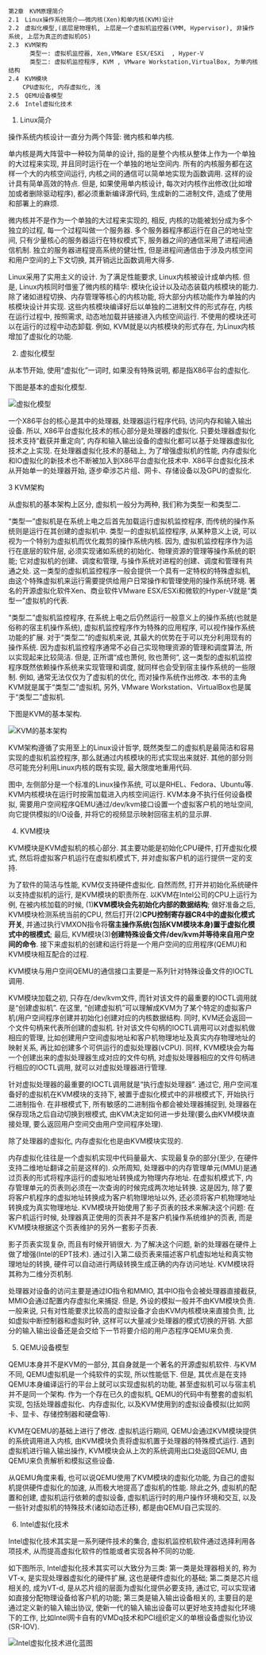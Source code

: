 ```
第2章　KVM原理简介
2.1　Linux操作系统简介——微内核(Xen)和单内核(KVM)设计
2.2　虚拟化模型,(底层是物理机, 上层是一个虚拟机监控器(VMM, Hypervisor), 非操作系统, 上层为真正的虚拟机OS)
2.3　KVM架构
      类型一: 虚拟机监控器, Xen,VMWare ESX/ESXi  , Hyper-V
      类型二: 虚拟机监控程序, KVM , VMware Workstation,VirtualBox, 为单内核结构
2.4　KVM模块
    CPU虚拟化, 内存虚拟化, 浅
2.5　QEMU设备模型
2.6　Intel虚拟化技术
```

1. Linux简介

操作系统内核设计一直分为两个阵营: 微内核和单内核. 

单内核是两大阵营中一种较为简单的设计, 指的是整个内核从整体上作为一个单独的大过程来实现, 并且同时运行在一个单独的地址空间内. 所有的内核服务都在这样一个大的内核空间运行, 内核之间的通信可以简单地实现为函数调用. 这样的设计具有简单高效的特点. 但是, 如果使用单内核设计, 每次对内核作出修改(比如增加或者删除驱动程序), 都必须重新编译源代码, 生成新的二进制文件, 造成了使用和部署上的麻烦. 

微内核并不是作为一个单独的大过程来实现的, 相反, 内核的功能被划分成为多个独立的过程, 每一个过程叫做一个服务器. 多个服务器程序都运行在自己的地址空间, 只有少量核心的服务器运行在特权模式下, 服务器之间的通信采用了进程间通信机制. 独立的服务器进程提高系统的健壮性, 但是进程间通信由于涉及内核空间和用户空间的上下文切换, 其开销远比函数调用大得多. 

Linux采用了实用主义的设计. 为了满足性能要求, Linux内核被设计成单内核. 但是, Linux内核同时借鉴了微内核的精华: 模块化设计以及动态装载内核模块的能力. 除了诸如进程切换、内存管理等核心的内核功能, 将大部分内核功能作为单独的内核模块设计并实现. 这些内核模块编译好后以单独的二进制文件的形式存在, 内核在运行过程中, 按照需求, 动态地加载并链接进入内核空间运行. 不使用的模块还可以在运行的过程中动态卸载. 例如, KVM就是以内核模块的形式存在, 为Linux内核增加了虚拟化的功能. 

2. 虚拟化模型

从本节开始, 使用“虚拟化”一词时, 如果没有特殊说明, 都是指X86平台的虚拟化. 

下图是基本的虚拟化模型. 

![虚拟化模型](images/5.png)

一个X86平台的核心是其中的处理器, 处理器运行程序代码, 访问内存和输入输出设备. 所以, X86平台虚拟化技术的核心部分是处理器的虚拟化. 只要处理器虚拟化技术支持“截获并重定向”, 内存和输入输出设备的虚拟化都可以基于处理器虚拟化技术之上实现. 在处理器虚拟化技术的基础上, 为了增强虚拟机的性能, 内存虚拟化和IO虚拟化的新技术也不断被加入到X86平台虚拟化技术中. X86平台虚拟化技术从开始单一的处理器开始, 逐步牵涉芯片组、网卡、存储设备以及GPU的虚拟化. 

3 KVM架构

从虚拟机的基本架构上区分, 虚拟机一般分为两种, 我们称为类型一和类型二. 

“类型一”虚拟机是在系统上电之后首先加载运行虚拟机监控程序, 而传统的操作系统则是运行在其创建的虚拟机中. 类型一的虚拟机监控程序, 从某种意义上说, 可以视为一个特别为虚拟机而优化裁剪的操作系统内核. 因为, 虚拟机监控程序作为运行在底层的软件层, 必须实现诸如系统的初始化、物理资源的管理等操作系统的职能; 它对虚拟机的创建、调度和管理, 与操作系统对进程的创建、调度和管理有共通之处. 这一类型的虚拟机监控程序一般会提供一个具有一定特权的特殊虚拟机, 由这个特殊虚拟机来运行需要提供给用户日常操作和管理使用的操作系统环境. 著名的开源虚拟化软件Xen、商业软件VMware ESX/ESXi和微软的Hyper-V就是“类型一”虚拟机的代表. 

“类型二”虚拟机监控程序, 在系统上电之后仍然运行一般意义上的操作系统(也就是俗称的宿主机操作系统), 虚拟机监控程序作为特殊的应用程序, 可以视作操作系统功能的扩展. 对于“类型二”的虚拟机来说, 其最大的优势在于可以充分利用现有的操作系统. 因为虚拟机监控程序通常不必自己实现物理资源的管理和调度算法, 所以实现起来比较简洁. 但是, 正所谓“成也萧何, 败也萧何”, 这一类型的虚拟机监控程序既然依赖操作系统来实现管理和调度, 就同样也会受到宿主操作系统的一些限制. 例如, 通常无法仅仅为了虚拟机的优化, 而对操作系统作出修改. 本书的主角KVM就是属于“类型二”虚拟机, 另外, VMware Workstation、VirtualBox也是属于“类型二”虚拟机. 

下图是KVM的基本架构. 

![KVM的基本架构](images/6.png)

KVM架构遵循了实用至上的Linux设计哲学, 既然类型二的虚拟机是最简洁和容易实现的虚拟机监控程序, 那么就通过内核模块的形式实现出来就好. 其他的部分则尽可能充分利用Linux内核的既有实现, 最大限度地重用代码. 

图中, 左侧部分是一个标准的Linux操作系统, 可以是RHEL、Fedora、Ubuntu等. KVM内核模块在运行时按需加载进入内核空间运行. KVM本身不执行任何设备模拟, 需要用户空间程序QEMU通过/dev/kvm接口设置一个虚拟客户机的地址空间, 向它提供模拟的I/O设备, 并将它的视频显示映射回宿主机的显示屏. 

4. KVM模块

KVM模块是KVM虚拟机的核心部分. 其主要功能是初始化CPU硬件, 打开虚拟化模式, 然后将虚拟客户机运行在虚拟机模式下, 并对虚拟客户机的运行提供一定的支持. 

为了软件的简洁与性能, KVM仅支持硬件虚拟化. 自然而然, 打开并初始化系统硬件以支持虚拟机的运行, 是KVM模块的职责所在. 以KVM在Intel公司的CPU上运行为例, 在被内核加载的时候, (1)**KVM模块会先初始化内部的数据结构**; 做好准备之后, KVM模块检测系统当前的CPU, 然后打开(2)**CPU控制寄存器CR4中的虚拟化模式开关**, 并通过执行VMXON指令将**宿主操作系统(包括KVM模块本身)置于虚拟化模式中的根模式**; 最后, KVM模块(3)**创建特殊设备文件/dev/kvm并等待来自用户空间的命令**. 接下来虚拟机的创建和运行将是一个用户空间的应用程序(QEMU)和KVM模块相互配合的过程. 

KVM模块与用户空间QEMU的通信接口主要是一系列针对特殊设备文件的IOCTL调用. 

KVM模块加载之初, 只存在/dev/kvm文件, 而针对该文件的最重要的IOCTL调用就是“创建虚拟机”. 在这里, “创建虚拟机”可以理解成KVM为了某个特定的虚拟客户机(用户空间程序创建并初始化)创建对应的内核数据结构. 同时, KVM还会返回一个文件句柄来代表所创建的虚拟机. 针对该文件句柄的IOCTL调用可以对虚拟机做相应的管理, 比如创建用户空间虚拟地址和客户机物理地址及真实内存物理地址的映射关系, 再比如创建多个可供运行的虚拟处理器(vCPU). 同样, KVM模块会为每一个创建出来的虚拟处理器生成对应的文件句柄, 对虚拟处理器相应的文件句柄进行相应的IOCTL调用, 就可以对虚拟处理器进行管理. 

针对虚拟处理器的最重要的IOCTL调用就是“执行虚拟处理器”. 通过它, 用户空间准备好的虚拟机在KVM模块的支持下, 被置于虚拟化模式中的非根模式下, 开始执行二进制指令. 在非根模式下, 所有敏感的二进制指令都会被处理器捕捉到, 处理器在保存现场之后自动切换到根模式, 由KVM决定如何进一步处理(要么由KVM模块直接处理, 要么返回用户空间交由用户空间程序处理). 

除了处理器的虚拟化, 内存虚拟化也是由KVM模块实现的. 

内存虚拟化往往是一个虚拟机实现中代码量最大、实现最复杂的部分(至少, 在硬件支持二维地址翻译之前是这样的). 众所周知, 处理器中的内存管理单元(MMU)是通过页表的形式将程序运行的虚拟地址转换成为物理内存地址. 在虚拟机模式下, 内存管理单元的页表则必须在一次查询的时候完成两次地址转换. 这是因为, 除了要将客户机程序的虚拟地址转换成为客户机物理地址以外, 还必须将客户机物理地址转换成为真实物理地址. KVM模块开始使用了影子页表的技术来解决这个问题: 在客户机运行时候, 处理器真正使用的页表并不是客户机操作系统维护的页表, 而是KVM模块根据这个页表维护的另外一套影子页表. 

影子页表实现复杂, 而且有时候开销很大. 为了解决这个问题, 新的处理器在硬件上做了增强(Intel的EPT技术). 通过引入第二级页表来描述客户机虚拟地址和真实物理地址的转换, 硬件可以自动进行两级转换生成正确的内存访问地址. KVM模块将其称为二维分页机制. 

处理器对设备的访问主要是通过IO指令和MMIO, 其中IO指令会被处理器直接截获, MMIO会通过配置内存虚拟化来捕捉. 但是, 外设的模拟一般并不由KVM模块负责. 一般来说, 只有对性能要求比较高的虚拟设备才会由KVM内核模块来直接负责, 比如虚拟中断控制器和虚拟时钟, 这样可以大量减少处理器的模式切换的开销. 大部分的输入输出设备还是会交给下一节将要介绍的用户态程序QEMU来负责. 

5. QEMU设备模型

QEMU本身并不是KVM的一部分, 其自身就是一个著名的开源虚拟机软件. 与KVM不同, QEMU虚拟机是一个纯软件的实现, 所以性能低下. 但是, 其优点是在支持QEMU本身编译运行的平台上就可以实现虚拟机的功能, 甚至虚拟机可以与宿主机并不是同一个架构. 作为一个存在已久的虚拟机, QEMU的代码中有整套的虚拟机实现, 包括处理器虚拟化、内存虚拟化, 以及KVM使用到的虚拟设备模拟(比如网卡、显卡、存储控制器和硬盘等). 

KVM在QEMU的基础上进行了修改. 虚拟机运行期间, QEMU会通过KVM模块提供的系统调用进入内核, 由KVM模块负责将虚拟机置于处理器的特殊模式运行. 遇到虚拟机进行输入输出操作, KVM模块会从上次的系统调用出口处返回QEMU, 由QEMU来负责解析和模拟这些设备. 

从QEMU角度来看, 也可以说QEMU使用了KVM模块的虚拟化功能, 为自己的虚拟机提供硬件虚拟化的加速, 从而极大地提高了虚拟机的性能. 除此之外, 虚拟机的配置和创建, 虚拟机运行依赖的虚拟设备, 虚拟机运行时的用户操作环境和交互, 以及一些针对虚拟机的特殊技术(诸如动态迁移), 都是由QEMU自己实现的. 

6. Intel虚拟化技术

Intel虚拟化技术其实是一系列硬件技术的集合, 虚拟机监控机软件通过选择利用各项技术, 从而提高虚拟化软件的性能或者实现各种不同的功能. 

如下图所示, Intel虚拟化技术其实可以大致分为三类: 第一类是处理器相关的, 称为VT-x, 是实现处理器虚拟化的硬件扩展, 这也是硬件虚拟化的基础; 第二类是芯片组相关的, 成为VT-d, 是从芯片组的层面为虚拟化提供必要支持, 通过它, 可以实现诸如直接分配物理设备给客户机的功能; 第三类是输入输出设备相关的, 主要目的是通过定义新的输入输出协议, 使新一代的输入输出设备可以更好地支持虚拟化环境下的工作, 比如Intel网卡自有的VMDq技术和PCI组织定义的单根设备虚拟化协议(SR-IOV). 

![Intel虚拟化技术进化蓝图](images/7.png)

